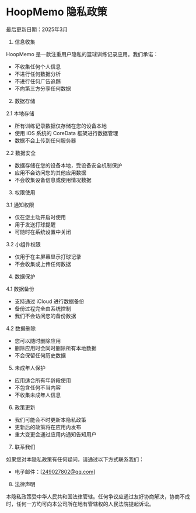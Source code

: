 # HoopMemo 隐私政策

最后更新日期：2025年3月

1. 信息收集

HoopMemo 是一款注重用户隐私的篮球训练记录应用。我们承诺：

- 不收集任何个人信息
- 不进行任何数据分析
- 不进行任何广告追踪
- 不向第三方分享任何数据

2. 数据存储

2.1 本地存储
- 所有训练记录数据仅存储在您的设备本地
- 使用 iOS 系统的 CoreData 框架进行数据管理
- 数据不会上传到任何服务器

2.2 数据安全
- 数据存储在您的设备本地，受设备安全机制保护
- 应用不会访问您的其他应用数据
- 不会收集设备信息或使用情况数据

3. 权限使用

3.1 通知权限
- 仅在您主动开启时使用
- 用于发送打球提醒
- 可随时在系统设置中关闭

3.2 小组件权限
- 仅用于在主屏幕显示打球记录
- 不会收集或上传任何数据

4. 数据保护

4.1 数据备份
- 支持通过 iCloud 进行数据备份
- 备份过程完全由系统控制
- 我们不会访问您的备份数据

4.2 数据删除
- 您可以随时删除应用
- 删除应用时会同时删除所有本地数据
- 不会保留任何历史数据

5. 未成年人保护

- 应用适合所有年龄段使用
- 不包含任何不当内容
- 不收集未成年人信息

6. 政策更新

- 我们可能会不时更新本隐私政策
- 更新后的政策将在应用内发布
- 重大变更会通过应用内通知告知用户

7. 联系我们

如果您对本隐私政策有任何疑问，请通过以下方式联系我们：
- 电子邮件：[249027802@qq.com]

8. 法律声明

本隐私政策受中华人民共和国法律管辖。任何争议应通过友好协商解决，协商不成时，任何一方均可向本公司所在地有管辖权的人民法院提起诉讼。 
